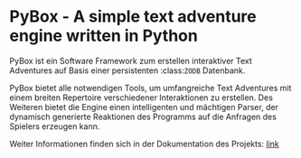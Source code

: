 # PyBox - A simple text adventure engine written in Python

PyBox ist ein Software Framework zum erstellen interaktiver Text Adventures auf Basis einer persistenten :class:`ZODB` Datenbank.

PyBox bietet alle notwendigen Tools, um umfangreiche Text Adventures mit einem breiten Repertoire verschiedener Interaktionen zu erstellen. Des Weiteren bietet die Engine einen intelligenten und mächtigen Parser, der dynamisch generierte Reaktionen des Programms auf die Anfragen des Spielers erzeugen kann.

Weiter Informationen finden sich in der Dokumentation des Projekts: [link](www.readthedocs.com)
